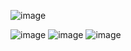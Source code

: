 ![image](https://user-images.githubusercontent.com/57319180/182665931-9c12caae-ad8d-41ee-93f2-70986b3e1f79.png)

![image](https://user-images.githubusercontent.com/57319180/182666004-20d2b788-a357-4782-8e9b-9bb32b986cea.png)
![image](https://user-images.githubusercontent.com/57319180/182666032-624ce648-91fd-4302-b289-f5847b34776e.png)
![image](https://user-images.githubusercontent.com/57319180/182666060-afd30d4b-e968-43dc-a52b-8edc8741c30d.png)
